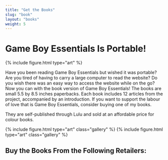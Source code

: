 ```yaml
---
title: "Get the Books"
slug: "book"
layout: "books"
weight: 5
---
```

# Game Boy Essentials Is Portable!

{% include figure.html type="art" %}

Have you been reading Game Boy Essentials but wished it was portable? Are you tired of having to carry a large computer to read the website? Do you wish there was an easy way to access the website while on the go? Now you can with the book version of Game Boy Essentials! The books are small 5.5 by 8.5 inches paperbacks. Each book includes 12 articles from the project, accompanied by an introduction. If you want to support the labour of love that is Game Boy Essentials, consider buying one of my books.

They are self-published through Lulu and sold at an affordable price for colour books.

<div class="gallery">
{% include figure.html type="art" class="gallery" %}
{% include figure.html type="art" class="gallery" %}
</div>

## Buy the Books From the Following Retailers:
